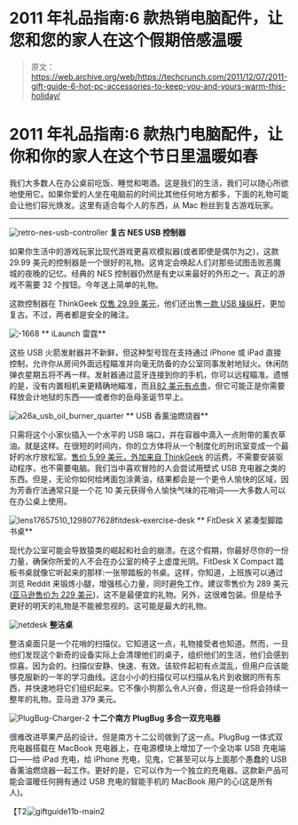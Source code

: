 # 2011 年礼品指南:6 款热销电脑配件，让您和您的家人在这个假期倍感温暖 

> 原文：<https://web.archive.org/web/https://techcrunch.com/2011/12/07/2011-gift-guide-6-hot-pc-accessories-to-keep-you-and-yours-warm-this-holiday/>

# 2011 年礼品指南:6 款热门电脑配件，让你和你的家人在这个节日里温暖如春

我们大多数人在办公桌前吃饭、睡觉和喝酒。这是我们的生活，我们可以随心所欲地使用它。如果你爱的人坐在电脑前的时间比其他任何地方都多，下面的礼物可能会让他们容光焕发。这里有适合每个人的东西，从 Mac 粉丝到复古游戏玩家。

* * *

![](img/2b7be94f11760c2bcd89cb58cd065343.png "retro-nes-usb-controller") **复古 NES USB 控制器**

如果你生活中的游戏玩家比现代游戏更喜欢模拟器(或者即使是偶尔为之)，这款 29.99 美元的控制器是一个很好的礼物。这肯定会唤起人们对那些试图击败恶魔城的夜晚的记忆。经典的 NES 控制器仍然是有史以来最好的外形之一。真正的游戏不需要 32 个按钮。今年送上简单的礼物。

这款控制器在 ThinkGeek [仅售 29.99 美元](https://web.archive.org/web/20221208223405/http://www.thinkgeek.com/geektoys/games/ba5a/)，他们还出售[一款 USB 操纵杆](https://web.archive.org/web/20221208223405/http://www.thinkgeek.com/electronics/retro-gaming/2600/)，更加复古。不过，两者都是安全的赌注。

![](img/37c6f6c34bcff9796f987ed6a065c3f1.png "-1668") ** iLaunch 雷霆**

这些 USB 火箭发射器并不新鲜，但这种型号现在支持通过 iPhone 或 iPad 直接控制，允许你从房间外面远程瞄准并向毫无防备的办公室同事发射地狱火。休闲防弹衣星期五将不再一样。发射器通过蓝牙连接到你的手机，你可以远程瞄准。遗憾的是，没有内置相机来更精确地瞄准，而且[82 美元有点贵](https://web.archive.org/web/20221208223405/http://usb.brando.com/ilaunch-thunder_p02614c048d15.html)，但它可能正是你需要释放会计地狱的东西——或者你的岳母圣诞节早上。

![](img/1a2db64a8c7ad082bed64b454b96cd16.png "a26a_usb_oil_burner_quarter") ** USB 香薰油燃烧器**

只需将这个小家伙插入一个水平的 USB 端口，并在容器中滴入一点附带的薰衣草油。就是这样。在很短的时间内，你的立方体将从一个制度化的刑讯室变成一个最好的水疗放松室。[售价 5.99 美元，外加来自 ThinkGeek](https://web.archive.org/web/20221208223405/http://www.thinkgeek.com/computing/usb-gadgets/a26a/) 的运费。不需要安装驱动程序，也不需要电脑。我们当中喜欢冒险的人会尝试用壁式 USB 充电器之类的东西。但是，无论你如何给烤面包涂黄油，结果都会是一个更令人愉快的区域，因为芳香疗法通常只是一个花 10 美元获得令人愉快气味的花哨词——大多数人可以在办公桌上使用。

![](img/09dcb537ccce273754eb18b7ff4a0c9a.png "lens17657510_1298077628fitdesk-exercise-desk") ** FitDesk X 紧凑型脚踏书桌**

现代办公室可能会导致猿类的崛起和社会的崩溃。在这个假期，你最好尽你的一份力量，确保你所爱的人不会在办公室的椅子上虚度光阴。FitDesk X Compact 踏板书桌就像它听起来的那样:一张带踏板的书桌。这样，你知道，上班族可以通过浏览 Reddit 来锻炼小腿，增强核心力量，同时避免工作。建议零售价为 289 美元([亚马逊售价为 229 美元](https://web.archive.org/web/20221208223405/http://www.amazon.com/FitDesk-Compact-healthy-computing-gaming/dp/B003JTLJFY))，这不是最便宜的礼物。另外，这很难包装。但是给予更好的明天的礼物是不能被忽视的。这可能是最大的礼物。

![](img/10dae82afc2b31ec8f16ab94f7348f8c.png "netdesk") **整洁桌**

整洁桌面只是一个花哨的扫描仪。它知道这一点，礼物接受者也知道。然而，一旦他们发现这个新奇的设备实际上会清理他们的桌子，组织他们的生活，他们会感到惊喜。因为会的。扫描仪安静、快速、有效。该软件起初有点混乱，但用户应该能够克服新的一年的学习曲线。这台小小的扫描仪可以扫描从名片到收据的所有东西，并快速地将它们组织起来。它不像小狗那么令人兴奋，但这是一份将会持续一整年的礼物。亚马逊 379 美元。

![](img/cd60f78dfdb44587800d980e3f0fb3c4.png "PlugBug-Charger-2") **十二个南方 PlugBug 多合一双充电器**

很难改进苹果产品的设计。但是南方十二公司做到了这一点。PlugBug 一体式双充电器搭载在 MacBook 充电器上，在电源模块上增加了一个全功率 USB 充电端口——给 iPad 充电，给 iPhone 充电，见鬼，它甚至可以与上面那个愚蠢的 USB 香薰油燃烧器一起工作。更好的是，它可以作为一个独立的充电器。这款新产品可能会温暖任何拥有通过 USB 充电的智能手机的 MacBook 用户的心(这是所有人)。

【T2![](img/e5e0ad607122355acaa446fbdb044100.png "giftguide11b-main2")